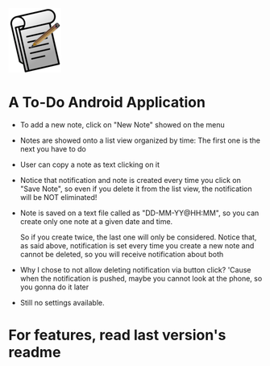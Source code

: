 ![alt text](https://github.com/Gabriele-P03/Note/blob/master/app/src/main/res/mipmap-hdpi/logo.png "# Note")
# A To-Do Android Application

 * To add a new note, click on "New Note" showed on the menu

 * Notes are showed onto a list view organized by time:
   The first one is the next you have to do
   
 * User can copy a note as text clicking on it
 
 
 * Notice that notification and note is created every time you
   click on "Save Note", so even if you delete it from
   the list view, the notification will be NOT eliminated!
 
 
 * Note is saved on a text file called as "DD-MM-YY@HH:MM",
   so you can create only one note at a given date and time.
   
   So if you create twice, the last one will only be considered.
   Notice that, as said above, notification is set every time you
   create a new note and cannot be deleted, so you will receive
   notification about both
 
 * Why I chose to not allow deleting notification via button click?
   'Cause when the notification is pushed, maybe you cannot look at
   the phone, so you gonna do it later
   
 * Still no settings available. 

 # For features, read last version's readme 
